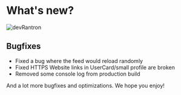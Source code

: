 # What's new?
![devRantron](https://i.imgur.com/RteqoFG.png)

## Bugfixes
* Fixed a bug where the feed would reload randomly
* Fixed HTTPS Website links in UserCard/small profile are broken
* Removed some console log from production build

And a lot more bugfixes and optimizations. We hope you enjoy!
